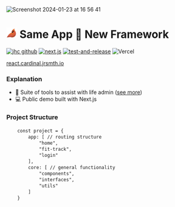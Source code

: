 ![Screenshot 2024-01-23 at 16 56 41](https://github.com/cardinal-app/webapp-react/assets/34093915/0fc3d476-0d53-4c59-a664-53fb2c1bf39f)

# <img src="./assets/badge.png" width="28" alt="Logo"> Same App 🧪 New Framework
[![jhc github](https://img.shields.io/badge/GitHub-jrsmth-181717.svg?style=flat&logo=github)](https://github.com/jrsmth)
[![next.js](https://img.shields.io/badge/next.js%20-14%20-black.svg?style=flat&logo=next.js&logoColor=white)](https://github.com/vercel/next.js)
[![test-and-release](https://github.com/jrsmth/ultima/actions/workflows/main.yaml/badge.svg)](https://github.com/jrsmth/ultima/actions/workflows/main.yaml)
![Vercel](https://vercelbadge.vercel.app/api/cardinal-app/webapp-react)

[react.cardinal.jrsmth.io](https://www.react.cardinal.jrsmth.io)

### Explanation
- 🧬 Suite of tools to assist with life admin ([see more](https://github.com/cardinal-app))
- 💻 Public demo built with Next.js 

### Project Structure
```tsx
    const project = {
        app: [ // routing structure
            "home",
            "fit-track",
            "login"
        ],
        core: [ // general functionality
            "components",
            "interfaces",
            "utils"
        ]
    }
```
